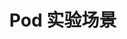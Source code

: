 ---
title: "Pod 实验场景"
linkTitle: "Pod 实验场景"
weight: 2
type: docs
description: > 
    kubernetes Pod 相关的实验场景
---